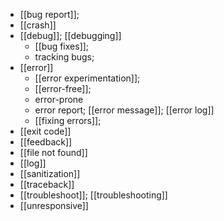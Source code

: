- [[bug report]];
- [[crash]]
- [[debug]]; [[debugging]]
    - [[bug fixes]];
    - tracking bugs;
- [[error]]
    - [[error experimentation]];
    - [[error-free]];
    - error-prone
    - error report; [[error message]]; [[error log]]
    - [[fixing errors]]; 
- [[exit code]]
- [[feedback]]
- [[file not found]]
- [[log]]
- [[sanitization]]
- [[traceback]]
- [[troubleshoot]]; [[troubleshooting]]
- [[unresponsive]]
